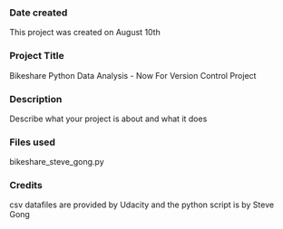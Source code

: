 ### Date created
This project was created on August 10th

### Project Title
Bikeshare Python Data Analysis - Now For Version Control Project


### Description
Describe what your project is about and what it does

### Files used
bikeshare_steve_gong.py
### Credits
csv datafiles are provided by Udacity and the python script is by Steve Gong

